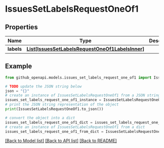 # IssuesSetLabelsRequestOneOf1


## Properties

Name | Type | Description | Notes
------------ | ------------- | ------------- | -------------
**labels** | [**List[IssuesSetLabelsRequestOneOf1LabelsInner]**](IssuesSetLabelsRequestOneOf1LabelsInner.md) |  | [optional] 

## Example

```python
from github_openapi.models.issues_set_labels_request_one_of1 import IssuesSetLabelsRequestOneOf1

# TODO update the JSON string below
json = "{}"
# create an instance of IssuesSetLabelsRequestOneOf1 from a JSON string
issues_set_labels_request_one_of1_instance = IssuesSetLabelsRequestOneOf1.from_json(json)
# print the JSON string representation of the object
print(IssuesSetLabelsRequestOneOf1.to_json())

# convert the object into a dict
issues_set_labels_request_one_of1_dict = issues_set_labels_request_one_of1_instance.to_dict()
# create an instance of IssuesSetLabelsRequestOneOf1 from a dict
issues_set_labels_request_one_of1_from_dict = IssuesSetLabelsRequestOneOf1.from_dict(issues_set_labels_request_one_of1_dict)
```
[[Back to Model list]](../README.md#documentation-for-models) [[Back to API list]](../README.md#documentation-for-api-endpoints) [[Back to README]](../README.md)


